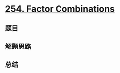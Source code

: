 # [254. Factor Combinations](https://leetcode.com/problems/factor-combinations/)

## 题目


## 解题思路


## 总结


